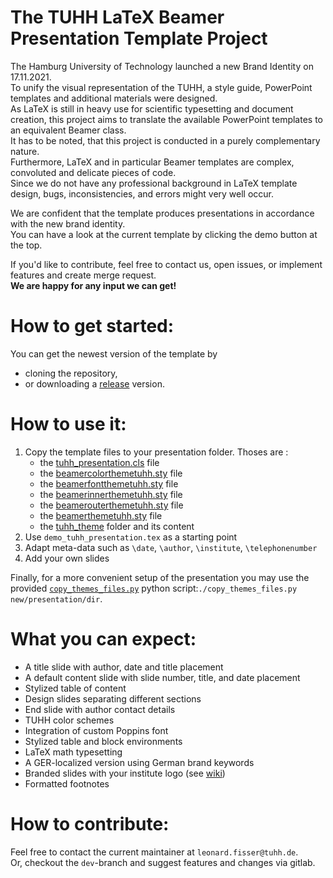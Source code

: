 # The TUHH LaTeX Beamer Presentation Template Project
The Hamburg University of Technology launched a new Brand Identity on 17.11.2021.  
To unify the visual representation of the TUHH, a style guide, PowerPoint templates and additional materials were designed.  
As LaTeX is still in heavy use for scientific typesetting and document creation, this project aims to translate the available PowerPoint templates to an equivalent Beamer class.  
It has to be noted, that this project is conducted in a purely complementary nature.  
Furthermore, LaTeX and in particular Beamer templates are complex, convoluted and delicate pieces of code.  
Since we do not have any professional background in LaTeX template design, bugs, inconsistencies, and errors might very well occur.

We are confident that the template produces presentations in accordance with the new brand identity.  
You can have a look at the current template by clicking the demo button at the top.

If you'd like to contribute, feel free to contact us, open issues, or implement features and create merge request.  
**We are happy for any input we can get!**

# How to get started:
You can get the newest version of the template by
- cloning the repository,
- or downloading a [release](https://collaborating.tuhh.de/e-4/tuhh_latex_presentation/-/releases) version.

# How to use it:
1. Copy the template files to your presentation folder. Thoses are :
    - the [tuhh_presentation.cls](./tuhh_presentation.cls) file
    - the [beamercolorthemetuhh.sty](./beamercolorthemetuhh.sty) file
    - the [beamerfontthemetuhh.sty](./beamerfontthemetuhh.sty) file
    - the [beamerinnerthemetuhh.sty](./beamerinnerthemetuhh.sty) file
    - the [beamerouterthemetuhh.sty](./beamerouterthemetuhh.sty) file
    - the [beamerthemetuhh.sty](./beamerthemetuhh.sty) file
    - the [tuhh_theme](./tuhh_theme) folder and its content
2. Use `demo_tuhh_presentation.tex` as a starting point
3. Adapt meta-data such as `\date`, `\author`, `\institute`, `\telephonenumber`
4. Add your own slides

Finally, for a more convenient setup of the presentation you may use the provided [`copy_themes_files.py`](./copy_themes_files.py) python script:`./copy_themes_files.py new/presentation/dir`.


# What you can expect:
- A title slide with author, date and title placement
- A default content slide with slide number, title, and date placement
- Stylized table of content
- Design slides separating different sections
- End slide with author contact details
- TUHH color schemes
- Integration of custom Poppins font
- Stylized table and block environments 
- LaTeX math typesetting
- A GER-localized version using German brand keywords
- Branded slides with your institute logo (see [wiki](https://collaborating.tuhh.de/e-4/tuhh_latex_presentation/-/wikis/Slides-with-Institute-Logos))
- Formatted footnotes

# How to contribute:
Feel free to contact the current maintainer at `leonard.fisser@tuhh.de`.  
Or, checkout the `dev`-branch and suggest features and changes via gitlab.
